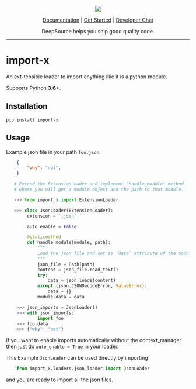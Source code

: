 <p align="center">
  <img src="https://deepsource.io/images/logo-wordmark-dark.svg" />
</p>

<p align="center">
  <a href="https://deepsource.io/docs">Documentation</a> |
  <a href="https://deepsource.io/signup">Get Started</a> |
  <a href="https://gitter.im/deepsourcelabs/lobby?utm_source=share-link&utm_medium=link&utm_campaign=share-link">Developer Chat</a>
</p>

<p align="center">
  DeepSource helps you ship good quality code.
</p>

</p>

---

# import-x

An ext-tensible loader to import anything like it is a python module.

Supports Python **3.6+**.

## Installation

```
pip install import-x
```

## Usage

Example json file in your path ``foo.json``:

```json
    {
        "why": "not",
    }
```

```python
   # Extend the ExtensionLoader and implement 'handle_module' method
   # where you will get a module object and the path to that module.

   >>> from import_x import ExtensionLoader

   >>> class JsonLoader(ExtensionLoader):
        extension = '.json'

        auto_enable = False

        @staticmethod
        def handle_module(module, path):
            """
            Load the json file and set as `data` attribute of the module.
            """
            json_file = Path(path)
            content = json_file.read_text()
            try:
                data = json.loads(content)
            except (json.JSONDecodeError, ValueError):
                data = {}
            module.data = data

    >>> json_imports = JsonLoader()
    >>> with json_imports:
            import foo
    >>> foo.data
    >>> {"why": "not"}
```

If you want to enable imports automatically without the context_manager then just
do ``auto_enable = True`` in your loader.

This Example ``JsonLoader`` can be used directly by importing

```python
    from import_x.loaders.json_loader import JsonLoader
```

and you are ready to import all the json files.
